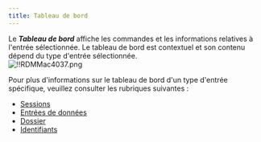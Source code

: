 ```yaml
---
title: Tableau de bord
---
```

Le ***Tableau de bord*** affiche les commandes et les informations relatives à l'entrée sélectionnée. Le tableau de bord est contextuel et son contenu dépend du type d'entrée sélectionnée.  
![!!RDMMac4037.png](/img/fr/rdm/mac/RdmMac4037.png) 

Pour plus d'informations sur le tableau de bord d'un type d'entrée spécifique, veuillez consulter les rubriques suivantes :  

* [Sessions](/fr/rdm/mac/user-interface/content-area/dashboard/session/) 
* [Entrées de données](/fr/rdm/mac/user-interface/content-area/dashboard/information/) 
* [Dossier](/fr/rdm/mac/user-interface/content-area/dashboard/folder/) 
* [Identifiants](/fr/rdm/mac/user-interface/content-area/dashboard/credentials/) 
